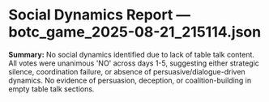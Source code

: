 # Social Dynamics Report — botc_game_2025-08-21_215114.json

**Summary:** No social dynamics identified due to lack of table talk content. All votes were unanimous 'NO' across days 1-5, suggesting either strategic silence, coordination failure, or absence of persuasive/dialogue-driven dynamics. No evidence of persuasion, deception, or coalition-building in empty table talk sections.
